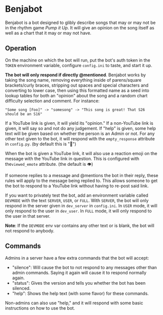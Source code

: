 Benjabot
===

Benjabot is a bot designed to glibly describe songs that may or may not be in the rhythm game _Pump it Up_. It will give
an opinion on the song itself as well as a chart that it may or may not have.

Operation
---
On the machine on which the bot will run, put the bot's auth token in the `TOKEN` environment variable, configure
`config.ini` to taste, and start it up.

**The bot will only respond if directly @mentioned**. Benjabot works by taking the song name, removing everything inside
of parens/square brackets/curly braces, stripping out spaces and special characters and converting to lower case, then
using this formatted name as a seed into lookup tables for both an "opinion" about the song and a random chart
difficulty selection and comment. For instance:

`"Some song [Foo]" -> "somesong" -> "This song is great! That S26 should be an S16"`

If a YouTube link is given, it will yield its "opinion." If a non-YouTube link is given, it will say so and not do any
judgement. If "help" is given, some help text will be given based on whether the person is an Admin or not. For any
other text given to the bot, it will respond with the `empty_response` attribute in `config.py`. (by default this is
":eyes:")

When the bot is given a YouTube link, it will also use a reaction emoji on the message with the YouTube link in
question. This is configured with the`viewed_emote` attribute. (the default is :eye:)

If someone replies to a message and @mentions the bot in their reply, these rules will apply to the message being
replied to. This allows someone to get the bot to respond to a YouTube link without having to re-post said link.

If you want to privately test the bot, add an environment variable called `DEVMODE` with the text `SERVER`, `USER`, or
`FULL`. With `SERVER`, the bot will only respond in the server given in `dev_server` in `config.ini`. In `USER` mode, it
will only  respond to the user in `dev_user`. In `FULL` mode, it will only respond to the user in that server.

**Note**: If the `DEVMODE` env var contains any other text or is blank, the bot will not respond to anybody.

Commands
---
Admins in a server have a few extra commands that the bot will accept:

* "silence": Will cause the bot to not respond to any messages other than admin commands. Saying it again will cause it
to respond normally again.
* "status": Gives the version and tells you whether the bot has been silenced.
* "help": Shows the help text (with some flavor) for these commands.

Non-admins can also use "help," and it will respond with some basic instructions on how to use the bot.
